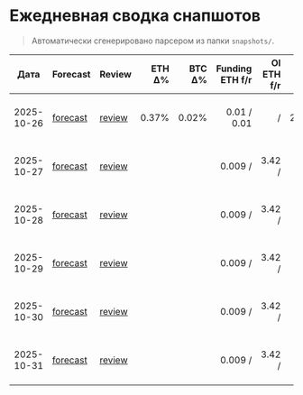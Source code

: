 # Ежедневная сводка снапшотов
> Автоматически сгенерировано парсером из папки `snapshots/`.

| Дата | Forecast | Review | ETH Δ% | BTC Δ% | Funding ETH f/r | OI ETH f/r | ATR(1D) | VWAP (review) | Levels |
|---|---|---|---:|---:|---:|---:|---:|---:|---|
| 2025-10-26 | [forecast](snapshots/2025-10-26_forecast.json) | [review](snapshots/2025-10-26_review.json) | 0.37% | 0.02% | 0.01 / 0.01 |  /  | 23.710416666666713 | 3997.6207575757576 | S: 3780/3700 • R: 3950/4050 |
| 2025-10-27 | [forecast](snapshots/2025-10-27_forecast.json) | [review](snapshots/2025-10-27_review.json) |  |  | 0.009 /  | 3.42 /  | 16.5 |  | S: 4050/3970 • R: 4250/4320 |
| 2025-10-28 | [forecast](snapshots/2025-10-28_forecast.json) | [review](snapshots/2025-10-28_review.json) |  |  | 0.009 /  | 3.42 /  | 16.5 |  | S: 4050/3970 • R: 4250/4320 |
| 2025-10-29 | [forecast](snapshots/2025-10-29_forecast.json) | [review](snapshots/2025-10-29_review.json) |  |  | 0.009 /  | 3.42 /  | 16.5 |  | S: 4050/3970 • R: 4250/4320 |
| 2025-10-30 | [forecast](snapshots/2025-10-30_forecast.json) | [review](snapshots/2025-10-30_review.json) |  |  | 0.009 /  | 3.42 /  | 16.5 |  | S: 4050/3970 • R: 4250/4320 |
| 2025-10-31 | [forecast](snapshots/2025-10-31_forecast.json) | [review](snapshots/2025-10-31_review.json) |  |  | 0.009 /  | 3.42 /  | 16.5 |  | S: 4050/3970 • R: 4250/4320 |
